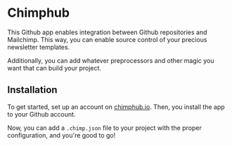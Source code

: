 # Chimphub

This Github app enables integration between Github repositories and Mailchimp. This way, you can enable source control of your precious newsletter templates.

Additionally, you can add whatever preprocessors and other magic you want that can build your project.

## Installation

To get started, set up an account on [chimphub.io](https://chimphub.io). Then, you install the app to your Github account.

Now, you can add a `.chimp.json` file to your project with the proper configuration, and you're good to go!
